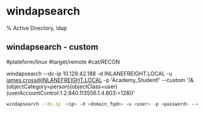 # windapsearch

% Active Directory, ldap

## windapsearch - custom 
#plateform/linux #target/remote  #cat/RECON 

windapsearch --dc-ip  10.129.42.188 -d INLANEFREIGHT.LOCAL -u james.cross@INLANEFREIGHT.LOCAL -p 'Academy_Student!' --custom '(&(objectCategory=person)(objectClass=user)(userAccountControl:1.2.840.113556.1.4.803:=128))'
```bash
windapsearch --dc-ip  <ip> -d <domain_fqdn> -u <user> -p <password> --custom <request>
```

